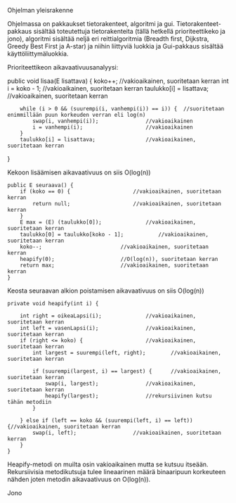 Ohjelman yleisrakenne

Ohjelmassa on pakkaukset tietorakenteet, algoritmi ja gui. Tietorakenteet-pakkaus sisältää toteutettuja tietorakenteita (tällä hetkellä prioriteettikeko ja jono), algoritmi sisältää neljä eri reittialgoritmia (Breadth first, Dijkstra, Greedy Best First ja A-star) ja niihin liittyviä luokkia ja Gui-pakkaus sisältää käyttöliittymäluokkia.

Prioriteettikeon aikavaativuusanalyysi:

public void lisaa(E lisattava) {
        koko++;							//vakioaikainen, suoritetaan kerran
        int i = koko - 1;					//vakioaikainen, suoritetaan kerran
        taulukko[i] = lisattava;				//vakioaikainen, suoritetaan kerran

        while (i > 0 && (suurempi(i, vanhempi(i)) == i)) {	//suoritetaan enimmillään puun korkeuden verran eli log(n)
            swap(i, vanhempi(i));				//vakioaikainen
            i = vanhempi(i);					//vakioaikainen
        }									
        taulukko[i] = lisattava;				//vakioaikainen, suoritetaan kerran
}

Kekoon lisäämisen aikavaativuus on siis O(log(n))

    public E seuraava() {
        if (koko == 0) {					//vakioaikainen, suoritetaan kerran
            return null;					//vakioaikainen, suoritetaan kerran
        }
        E max = (E) (taulukko[0]);				//vakioaikainen, suoritetaan kerran
        taulukko[0] = taulukko[koko - 1];			//vakioaikainen, suoritetaan kerran
        koko--;							//vakioaikainen, suoritetaan kerran
        heapify(0);						//O(log(n)), suoritetaan kerran
        return max;						//vakioaikainen, suoritetaan kerran
    }

Keosta seuraavan alkion poistamisen aikavaativuus on siis O(log(n))

    private void heapify(int i) {

        int right = oikeaLapsi(i);				//vakioaikainen, suoritetaan kerran
        int left = vasenLapsi(i);				//vakioaikainen, suoritetaan kerran
        if (right <= koko) {					//vakioaikainen, suoritetaan kerran
            int largest = suurempi(left, right);		//vakioaikainen, suoritetaan kerran

            if (suurempi(largest, i) == largest) {		//vakioaikainen, suoritetaan kerran
                swap(i, largest);				//vakioaikainen, suoritetaan kerran
                heapify(largest);				//rekursiivinen kutsu tähän metodiin
            }

        } else if (left == koko && (suurempi(left, i) == left)){//vakioaikainen, suoritetaan kerran
            swap(i, left);					//vakioaikainen, suoritetaan kerran
        }
    }

Heapify-metodi on muilta osin vakioaikainen mutta se kutsuu itseään. Rekursiivisia metodikutsuja tulee lineaarinen määrä binaaripuun korkeuteen nähden joten metodin aikavaativuus on O(log(n)).

Jono

